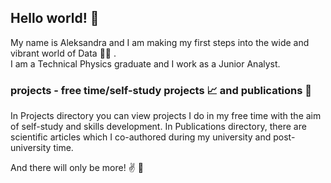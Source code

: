## Hello world! :wave:

My name is Aleksandra and I am making my first steps into the wide and vibrant world of Data :climbing_woman: .<br>
I am a Technical Physics graduate and I work as a Junior Analyst. 

### projects - **free time/self-study projects** :chart_with_upwards_trend: and **publications** :microscope:

In Projects directory you can view projects I do in my free time with the aim of self-study and skills development. 
In Publications directory, there are scientific articles which I co-authored during my university and post-university time.

And there will only be more! :v: :monocle_face:	
